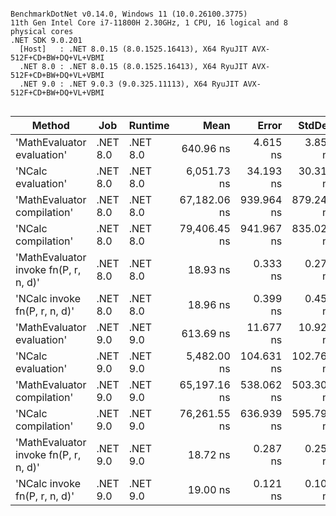 ```

BenchmarkDotNet v0.14.0, Windows 11 (10.0.26100.3775)
11th Gen Intel Core i7-11800H 2.30GHz, 1 CPU, 16 logical and 8 physical cores
.NET SDK 9.0.201
  [Host]   : .NET 8.0.15 (8.0.1525.16413), X64 RyuJIT AVX-512F+CD+BW+DQ+VL+VBMI
  .NET 8.0 : .NET 8.0.15 (8.0.1525.16413), X64 RyuJIT AVX-512F+CD+BW+DQ+VL+VBMI
  .NET 9.0 : .NET 9.0.3 (9.0.325.11113), X64 RyuJIT AVX-512F+CD+BW+DQ+VL+VBMI


```
| Method                                | Job      | Runtime  | Mean         | Error      | StdDev     | Gen0   | Gen1   | Allocated |
|-------------------------------------- |--------- |--------- |-------------:|-----------:|-----------:|-------:|-------:|----------:|
| &#39;MathEvaluator evaluation&#39;            | .NET 8.0 | .NET 8.0 |    640.96 ns |   4.615 ns |   3.854 ns | 0.1173 |      - |    1472 B |
| &#39;NCalc evaluation&#39;                    | .NET 8.0 | .NET 8.0 |  6,051.73 ns |  34.193 ns |  30.311 ns | 0.2899 |      - |    3712 B |
| &#39;MathEvaluator compilation&#39;           | .NET 8.0 | .NET 8.0 | 67,182.06 ns | 939.964 ns | 879.243 ns | 0.4883 | 0.3662 |    7580 B |
| &#39;NCalc compilation&#39;                   | .NET 8.0 | .NET 8.0 | 79,406.45 ns | 941.967 ns | 835.029 ns | 0.4883 | 0.2441 |    8490 B |
| &#39;MathEvaluator invoke fn(P, r, n, d)&#39; | .NET 8.0 | .NET 8.0 |     18.93 ns |   0.333 ns |   0.278 ns | 0.0032 |      - |      40 B |
| &#39;NCalc invoke fn(P, r, n, d)&#39;         | .NET 8.0 | .NET 8.0 |     18.96 ns |   0.399 ns |   0.459 ns | 0.0032 |      - |      40 B |
| &#39;MathEvaluator evaluation&#39;            | .NET 9.0 | .NET 9.0 |    613.69 ns |  11.677 ns |  10.923 ns | 0.1173 |      - |    1472 B |
| &#39;NCalc evaluation&#39;                    | .NET 9.0 | .NET 9.0 |  5,482.00 ns | 104.631 ns | 102.762 ns | 0.2899 |      - |    3712 B |
| &#39;MathEvaluator compilation&#39;           | .NET 9.0 | .NET 9.0 | 65,197.16 ns | 538.062 ns | 503.304 ns | 0.6104 | 0.1221 |    7660 B |
| &#39;NCalc compilation&#39;                   | .NET 9.0 | .NET 9.0 | 76,261.55 ns | 636.939 ns | 595.793 ns | 0.4883 | 0.2441 |    8486 B |
| &#39;MathEvaluator invoke fn(P, r, n, d)&#39; | .NET 9.0 | .NET 9.0 |     18.72 ns |   0.287 ns |   0.255 ns | 0.0032 |      - |      40 B |
| &#39;NCalc invoke fn(P, r, n, d)&#39;         | .NET 9.0 | .NET 9.0 |     19.00 ns |   0.121 ns |   0.107 ns | 0.0032 |      - |      40 B |

